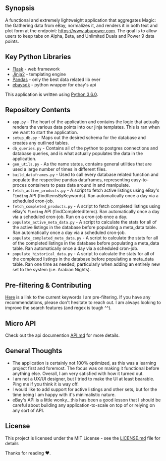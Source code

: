 ## Synopsis

A functional and extremely lightweight application that aggregates Magic: the Gathering data from eBay, normalizes it, and renders it in both text and plot form at the endpoint: https://www.abupower.com. The goal is to allow users to keep tabs on Alpha, Beta, and Unlimited Duals and Power 9 data points.


## Key Python Libraries

- [Flask](http://flask.pocoo.org/) - web framework
- [Jinja2](http://jinja.pocoo.org/) - templating engine
- [Pandas](https://pandas.pydata.org/) - only the best data related lib ever
- [ebaysdk](https://github.com/timotheus/ebaysdk-python) - python wrapper for ebay's api
<!-- - [Linux](http://old-releases.ubuntu.com/releases/16.04.4/) - obv
- [Apache](https://httpd.apache.org/), [PostgreSQL](https://www.postgresql.org/)
- [DigitalOcean](https://www.digitalocean.com/) - server hosting -->

This application is written using [Python 3.6.0](https://www.python.org/downloads/release/python-360/).

## Repository Contents

- `app.py` - The heart of the application and contains the logic that actually renders the various data points into our jinja templates. This is ran when we want to start the application.
- `setup_db.py` - Maps out the desired schema for the database and creates any outlined tables.
- `db_queries.py` - Contains all of the python to postgres connections and database queries, and is what actually populates the data in the application.
- `gen_utils.py` - As the name states, contains general utilities that are used a large number of times in different files.
- `build_dataframes.py` - Used to call every database related function and populate the respective pandas dataframes, representing easy-to-proces containers to pass data around in and manipulate.
- `fetch_active_products.py` - A script to fetch active listings using eBay's `Finding` API (findItemsByKeywords). Ran automatically once a day via a scheduled cron-job.
- `fetch_completed_products.py` - A script to fetch completed listings using eBay's `Finding` API (findCompletedItems). Ran automatically once a day via a scheduled cron-job. Run on a cron-job once a day.
- `populate_active_meta_data.py` -  A script to calculate the stats for all of the active listings in the database before populating a meta_data table. Ran automatically once a day via a scheduled cron-job.
- `populate_completed_meta_data.py` -  A script to calculate the stats for all of the completed listings in the database before populating a meta_data table. Ran automatically once a day via a scheduled cron-job.
- `populate_historical_data.py` -  A script to calculate the stats for all of the completed listings in the database before populating a meta_data table. Ran one time as needed, particularly when adding an entirely new set to the system (i.e. Arabian Nights).

## Pre-filtering & Contributing

[Here](https://github.com/Cooops/newABUPOWER/blob/94995f12bd293820ff013a16d535efe37a4a6942/fetch_completed_products.py#L117) is a link to the current keywords I am pre-filtering. If you have any recommendations, please don't hesitate to reach out. I am always looking to improve the search features (and regex is tough ^^).

## Micro API

Check out the api documention [API.md](API.md) for more details.

## General Thoughts

- The application is certainly not 100% optimized, as this was a learning project first and foremost. The focus was on making it functional before anything else. Overall, I am very satisfied with how it turned out.
- I am not a UX/UI designer, but I tried to make the UI at least bearable. Ping me if you think it is way off.
- I would like to add support for active listings and other sets, but for the time being I am happy with it's minimalistic nature.
- eBay's API is a little wonky...this has been a good lesson that I should be careful about building any application-to-scale on top of or relying on any sort of API.

## License

This project is licensed under the MIT License - see the [LICENSE.md](LICENSE.md) file for details

Thanks for reading ❤.
